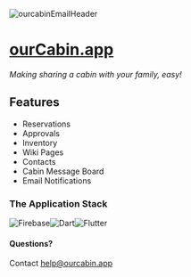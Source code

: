 ![ourcabinEmailHeader](https://user-images.githubusercontent.com/64604212/164876654-f4e15f6c-40ac-4656-b888-b1eccc4e2225.png)

# [ourCabin.app](www.ourcabin.app)
*Making sharing a cabin with your family, easy!*

## Features
- Reservations
- Approvals
- Inventory
- Wiki Pages
- Contacts
- Cabin Message Board
- Email Notifications



### The Application Stack
![Firebase](https://img.shields.io/badge/firebase-%23039BE5.svg?style=for-the-badge&logo=firebase)![Dart](https://img.shields.io/badge/dart-%230175C2.svg?style=for-the-badge&logo=dart&logoColor=white)![Flutter](https://img.shields.io/badge/Flutter-%2302569B.svg?style=for-the-badge&logo=Flutter&logoColor=white)

#### Questions?
Contact help@ourcabin.app
